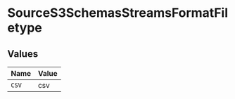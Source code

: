 # SourceS3SchemasStreamsFormatFiletype


## Values

| Name  | Value |
| ----- | ----- |
| `CSV` | csv   |